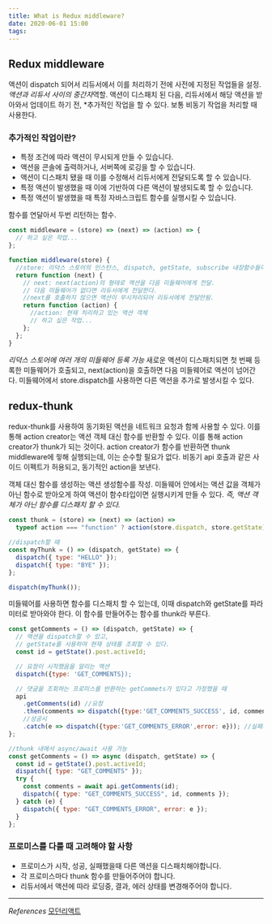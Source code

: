 ```yaml
---
title: What is Redux middleware?
date: 2020-06-01 15:00
tags:
---
```


## Redux middleware

액션이 dispatch 되어서 리듀서에서 이를 처리하기 전에 사전에 지정된 작업들을 설정. *액션과 리듀서 사이의 중간자*역할. 액션이 디스패치 된 다음, 리듀서에서 해당 액션을 받아와서 업데이트 하기 전, \*추가적인 작업을 할 수 있다. 보통 비동기 작업을 처리할 때 사용한다.

### 추가적인 작업이란?

- 특정 조건에 따라 액션이 무시되게 만들 수 있습니다.
- 액션을 콘솔에 출력하거나, 서버쪽에 로깅을 할 수 있습니다.
- 액션이 디스패치 됐을 때 이를 수정해서 리듀서에게 전달되도록 할 수 있습니다.
- 특정 액션이 발생했을 때 이에 기반하여 다른 액션이 발생되도록 할 수 있습니다.
- 특정 액션이 발생했을 때 특정 자바스크립트 함수를 실행시킬 수 있습니다.

함수를 연달아서 두번 리턴하는 함수.

```javascript
const middleware = (store) => (next) => (action) => {
  // 하고 싶은 작업...
};
```

```javascript
function middleware(store) {
  //store: 리덕스 스토어의 인스턴스, dispatch, getState, subscribe 내장함수들이 들어있다.
  return function (next) {
    // next: next(action)의 형태로 액션을 다음 미들웨어에게 전달.
    // 다음 미들웨어가 없다면 리듀서에게 전달한다.
    //next를 호출하지 않으면 액션이 무시처리되어 리듀서에게 전달안됨.
    return function (action) {
      //action: 현재 처리하고 있는 액션 객체
      // 하고 싶은 작업...
    };
  };
}
```

_리덕스 스토어에 여러 개의 미들웨어 등록 가능_ 새로운 액션이 디스패치되면 첫 번째 등록한 미들웨어가 호출되고, next(action)을 호출하면 다음 미들웨어로 액션이 넘어간다. 미들웨어에서 store.dispatch를 사용하면 다른 액션을 추가로 발생시킬 수 있다.

## redux-thunk

redux-thunk를 사용하여 동기화된 액션을 네트워크 요청과 함께 사용할 수 있다. 이를 통해 action creator는 액션 객체 대신 함수를 반환할 수 있다. 이를 통해 action creator가 thunk가 되는 것이다. action creator가 함수를 반환하면 thunk middleware에 읳해 실행되는데, 이는 순수할 필요가 없다. 비동기 api 호출과 같은 사이드 이펙트가 허용되고, 동기적인 action을 보낸다.

객체 대신 함수를 생성하는 액션 생성함수를 작성. 미들웨어 안에서는 액션 값을 객체가 아닌 함수로 받아오게 하여 액션이 함수타입이면 실행시키게 만들 수 있다. _즉, 액션 객체가 아닌 함수를 디스패치 할 수 있다._

```javascript
const thunk = (store) => (next) => (action) =>
  typeof action === "function" ? action(store.dispatch, store.getState) : next(action);

//dispatch할 때
const myThunk = () => (dispatch, getState) => {
  dispatch({ type: "HELLO" });
  dispatch({ type: "BYE" });
};

dispatch(myThunk());
```

미들웨어를 사용하면 함수를 디스패치 할 수 있는데, 이때 dispatch와 getState를 파라미터로 받아와야 한다. 이 함수를 만들어주는 함수를 thunk라 부른다.

```javascript
const getComments = () => (dispatch, getState) => {
  // 액션을 dispatch할 수 있고,
  // getState를 사용하여 현재 상태를 조회할 수 있다.
  const id = getState().post.activeId;

  // 요청이 시작했음을 알리는 액션
  dispatch({type: 'GET_COMMENTS});

  // 댓글을 조회하는 프로미스를 반환하는 getCommets가 있다고 가정했을 때
  api
    .getComments(id) //요청
    .then(comments => dispatch({type:'GET_COMMENTS_SUCCESS', id, comments}))
    //성공시
    .catch(e => dispatch({type:'GET_COMMENTS_ERROR',error: e})); //실패시
};
```

```javascript
//thunk 내에서 async/await 사용 가능
const getComments = () => async (dispatch, getState) => {
  const id = getState().post.activeId;
  dispatch({ type: "GET_COMMENTS" });
  try {
    const comments = await api.getComments(id);
    dispatch({ type: "GET_COMMENTS_SUCCESS", id, comments });
  } catch (e) {
    dispatch({ type: "GET_COMMENTS_ERROR", error: e });
  }
};
```

### 프로미스를 다룰 때 고려해야 할 사항

- 프로미스가 시작, 성공, 실패했을때 다른 액션을 디스패치해야합니다.
- 각 프로미스마다 thunk 함수를 만들어주어야 합니다.
- 리듀서에서 액션에 따라 로딩중, 결과, 에러 상태를 변경해주어야 합니다.

---

_References_
[모던리액트](https://react.vlpt.us/redux-middleware/02-make-middleware.html)
